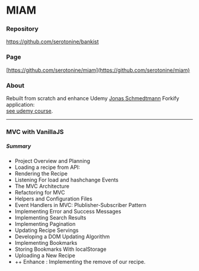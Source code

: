 # MIAM
### Repository
[https://github.com/serotonine/bankist ](https://github.com/serotonine/bankist)

### Page
[https://github.com/serotonine/miam](https://github.com/serotonine/miam)

### About
Rebuilt from scratch and enhance Udemy [Jonas Schmedtmann](https://x.com/jonasschmedtman) Forkify application:<br>[see udemy course](https://www.udemy.com/course/the-complete-javascript-course/learn/lecture/22664157#overview).

***

### MVC with VanillaJS 
##### Summary
- Project Overview and Planning
- Loading a recipe from API:
- Rendering the Recipe
- Listening For load and hashchange Events
- The MVC Architecture
- Refactoring for MVC
- Helpers and Configuration Files
- Event Handlers in MVC: Plublisher-Subscriber Pattern
- Implementing Error and Success Messages
- Implementing Search Results
- Implementing Pagination
- Updating Recipe Servings
- Developing a DOM Updating Algorithm
- Implementing Bookmarks
- Storing Bookmarks With localStorage
- Uploading a New Recipe
- ++ Enhance : Implementing the remove of our recipe. 
